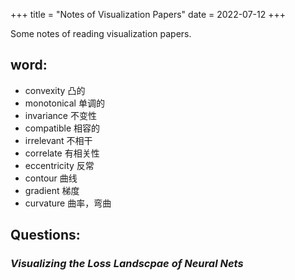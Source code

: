 +++
title = "Notes of Visualization Papers"
date = 2022-07-12
+++

Some notes of reading visualization papers.

<!-- more -->

## word:

- convexity 凸的  
- monotonical 单调的
- invariance 不变性
- compatible 相容的
- irrelevant 不相干
- correlate 有相关性
- eccentricity 反常
- contour 曲线
- gradient 梯度
- curvature 曲率，弯曲

## Questions:

### *Visualizing the Loss Landscpae of Neural Nets*
